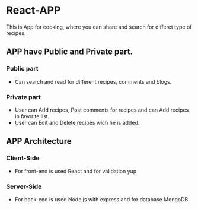 # React-APP
This is App for cooking, where you can share and search for differet type of recipes.

## APP have Public and Private part.

### Public part 
* Can search and read for different recipes, comments and blogs.

### Private part
* User can Add recipes, Post comments for recipes and can Add recipes in favorite list.
* User can Edit and Delete recipes wich he is added.

## APP Architecture

### Client-Side
* For front-end is used React and for validation yup


### Server-Side
* For back-end is used Node js with express and for database MongoDB

